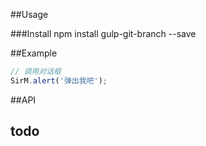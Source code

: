 ##Usage

###Install
	npm install gulp-git-branch --save
	
##Example

```javascript
// 调用对话框
SirM.alert('弹出我吧');
```

##API
## todo
